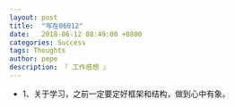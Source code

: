 ```yaml
---
layout: post
title:  "写在06012"
date:   2018-06-12 08:49:00 +0800
categories: Success
tags: Thoughts
author: pepe
description: 『 工作感想 』
---
```


* 1、关于学习，之前一定要定好框架和结构，做到心中有象。


